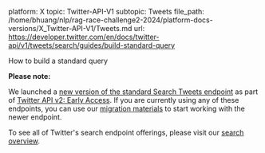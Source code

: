 platform: X
topic: Twitter-API-V1
subtopic: Tweets
file_path: /home/bhuang/nlp/rag-race-challenge2-2024/platform-docs-versions/X_Twitter-API-V1/Tweets.md
url: https://developer.twitter.com/en/docs/twitter-api/v1/tweets/search/guides/build-standard-query

How to build a standard query

**Please note:**  

We launched a [new version of the standard Search Tweets endpoint](https://developer.twitter.com/en/docs/twitter-api/tweets/search/introduction) as part of [Twitter API v2: Early Access](https://developer.twitter.com/en/docs/twitter-api/early-access). If you are currently using any of these endpoints, you can use our [migration materials](https://developer.twitter.com/en/docs/twitter-api/tweets/search/migrate/standard-to-twitter-api-v2) to start working with the newer endpoint.

To see all of Twitter's search endpoint offerings, please visit our [search overview](https://developer.twitter.com/en/docs/twitter-api/search-overview).